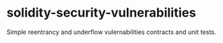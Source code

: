 # solidity-security-vulnerabilities

Simple reentrancy and underflow vulernabilities contracts and unit tests.
